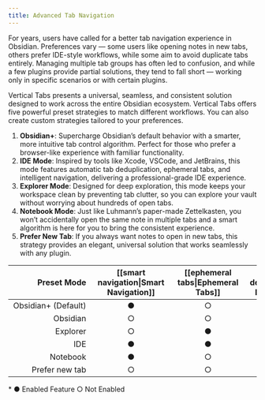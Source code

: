 ```yaml
---
title: Advanced Tab Navigation
---
```

For years, users have called for a better tab navigation experience in Obsidian. Preferences vary — some users like opening notes in new tabs, others prefer IDE-style workflows, while some aim to avoid duplicate tabs entirely. Managing multiple tab groups has often led to confusion, and while a few plugins provide partial solutions, they tend to fall short — working only in specific scenarios or with certain plugins.

Vertical Tabs presents a universal, seamless, and consistent solution designed to work across the entire Obsidian ecosystem. Vertical Tabs offers five powerful preset strategies to match different workflows. You can also create custom strategies tailored to your preferences.

1. **Obsidian+**: Supercharge Obsidian’s default behavior with a smarter, more intuitive tab control algorithm. Perfect for those who prefer a browser-like experience with familiar functionality.
2. **IDE Mode**: Inspired by tools like Xcode, VSCode, and JetBrains, this mode features automatic tab deduplication, ephemeral tabs, and intelligent navigation, delivering a professional-grade IDE experience.
3. **Explorer Mode**: Designed for deep exploration, this mode keeps your workspace clean by preventing tab clutter, so you can explore your vault without worrying about hundreds of open tabs.
4. **Notebook Mode**: Just like Luhmann’s paper-made Zettelkasten, you won’t accidentally open the same note in multiple tabs and a smart algorithm is here for you to bring the consistent experience.
5. **Prefer New Tab**: If you always want notes to open in new tabs, this strategy provides an elegant, universal solution that works seamlessly with any plugin.

| <div style="width: 150px;">Preset Mode</div> | <div style="width: 150px;">[[smart navigation\|Smart Navigation]]</div> | <div style="width: 130px;">[[ephemeral tabs\|Ephemeral Tabs]]</div> | <div style="width: 150px;">[[tab deduplication\|Tab Deduplication]]</div> | <div style="width: 140px;">[[new tab\|Open in New Tab]]</div> |
| -------------------------------------------: | :---------------------------------------------------------------------: | :-----------------------------------------------------------------: | :-----------------------------------------------------------------------: | :-----------------------------------------------------------: |
|                          Obsidian+ (Default) |                                    ●                                    |                                  ○                                  |                                     ○                                     |                               ○                               |
|                                     Obsidian |                                    ○                                    |                                  ○                                  |                                     ○                                     |                               ○                               |
|                                     Explorer |                                    ○                                    |                                  ●                                  |                                     ○                                     |                               ○                               |
|                                          IDE |                                    ●                                    |                                  ●                                  |                                     ●                                     |                               ○                               |
|                                     Notebook |                                    ●                                    |                                  ○                                  |                                     ●                                     |                               ○                               |
|                               Prefer new tab |                                    ○                                    |                                  ○                                  |                                     ○                                     |                               ●                               |

\* ● Enabled Feature ○ Not Enabled
